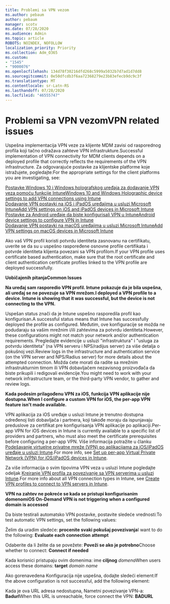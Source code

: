 ```yaml
---
title: Problemi sa VPN vezom
ms.author: pebaum
author: pebaum
manager: scotv
ms.date: 07/28/2020
ms.audience: Admin
ms.topic: article
ROBOTS: NOINDEX, NOFOLLOW
localization_priority: Priority
ms.collection: Adm_O365
ms.custom:
- "1545"
- "9000076"
ms.openlocfilehash: 134d78f30216dfd268c5999a5032b7d7ad1d7dd8
ms.sourcegitcommit: 0e50dfcdb3f6aa72368279e23b83efecb9dc9c3f
ms.translationtype: MT
ms.contentlocale: sr-Latn-RS
ms.lasthandoff: 07/28/2020
ms.locfileid: "46555747"
---
```

# <a name="vpn-related-issues"></a><span data-ttu-id="a5c26-102">Problemi sa VPN vezom</span><span class="sxs-lookup"><span data-stu-id="a5c26-102">VPN related issues</span></span>

<span data-ttu-id="a5c26-103">Uspešna implementacija VPN veze za klijente MDM zavisi od rasporednog profila koji tačno odražava zahteve VPN infrastrukture.</span><span class="sxs-lookup"><span data-stu-id="a5c26-103">Successful implementation of VPN connectivity for MDM clients depends on a deployed profile that correctly reflects the requirements of the VPN infrastructure.</span></span> <span data-ttu-id="a5c26-104">Za odgovarajuće postavke za klijentske platforme koje istražujete, pogledajte:</span><span class="sxs-lookup"><span data-stu-id="a5c26-104">For the appropriate settings for the client platforms you are investigating, see:</span></span> 

[<span data-ttu-id="a5c26-105">Postavke Windows 10 i Windows holografskog uređaja za dodavanje VPN veza pomoću funkcije Intune</span><span class="sxs-lookup"><span data-stu-id="a5c26-105">Windows 10 and Windows Holographic device settings to add VPN connections using Intune</span></span>](https://docs.microsoft.com/intune/vpn-settings-windows-10)  
[<span data-ttu-id="a5c26-106">Dodavanje VPN postavki na iOS i iPadOS uređajima u usluzi Microsoft Intune</span><span class="sxs-lookup"><span data-stu-id="a5c26-106">Add VPN settings on iOS and iPadOS devices in Microsoft Intune</span></span>](https://docs.microsoft.com/intune/vpn-settings-ios)  
[<span data-ttu-id="a5c26-107">Postavke za Android uređaje da biste konfigurisali VPN u Intune</span><span class="sxs-lookup"><span data-stu-id="a5c26-107">Android device settings to configure VPN in Intune</span></span>](https://docs.microsoft.com/intune/vpn-settings-android)  
[<span data-ttu-id="a5c26-108">Dodavanje VPN postavki na macOS uređajima u usluzi Microsoft Intune</span><span class="sxs-lookup"><span data-stu-id="a5c26-108">Add VPN settings on macOS devices in Microsoft Intune</span></span>](https://docs.microsoft.com/mem/intune/configuration/vpn-settings-macos)

<span data-ttu-id="a5c26-109">Ako vaš VPN profil koristi potvrdu identiteta zasnovanu na certifikatu, uverite se da su u uspešno raspoređene osnovne profile certifikata i potvrde identiteta klijenta povezani sa VPN profilom.</span><span class="sxs-lookup"><span data-stu-id="a5c26-109">If your VPN profile uses certificate based authentication, make sure that the root certificate and client authentication certificate profiles linked to the VPN profile are deployed successfully.</span></span>

<span data-ttu-id="a5c26-110">**Uobičajenih pitanja**</span><span class="sxs-lookup"><span data-stu-id="a5c26-110">**Common Issues**</span></span>

<span data-ttu-id="a5c26-111">**Na uređaj sam rasporedio VPN profil. Intune pokazuje da je bila uspešna, ali uređaj se ne povezuje sa VPN mrežom.**</span><span class="sxs-lookup"><span data-stu-id="a5c26-111">**I deployed a VPN profile to a device. Intune is showing that it was successful, but the device is not connecting to the VPN.**</span></span>

<span data-ttu-id="a5c26-112">Uspešan status znači da je Intune uspešno rasporedila profil kao konfigurisan.</span><span class="sxs-lookup"><span data-stu-id="a5c26-112">A successful status means that Intune has successfully deployed the profile as configured.</span></span> <span data-ttu-id="a5c26-113">Međutim, ove konfiguracije se možda ne podudaraju sa vašim mrežnim i/ili zahtevima za potvrdu identiteta.</span><span class="sxs-lookup"><span data-stu-id="a5c26-113">However, these configurations might not match your network and/or authentication requirements.</span></span> <span data-ttu-id="a5c26-114">Pregledajte evidencije u usluzi "infrastruktura" i "usluga za potvrdu identiteta" (na VPN serveru i NPS/radijus server) za više detalja o pokušnoj vezi.</span><span class="sxs-lookup"><span data-stu-id="a5c26-114">Review logs in the infrastructure and authentication service (on the VPN server and NPS/Radius server) for more details about the attempted connection.</span></span> <span data-ttu-id="a5c26-115">Možda ćete morati da radite sa mrežnim infrastrukturnim timom ili VPN dobavljačem nezavisnog proizvođača da biste prikupili i redigovali evidencije.</span><span class="sxs-lookup"><span data-stu-id="a5c26-115">You might need to work with your network infrastructure team, or the third-party VPN vendor, to gather and review logs.</span></span>

<span data-ttu-id="a5c26-116">**Kada podesim prilagođenu VPN za iOS, funkcija VPN aplikacije nije dostupna.**</span><span class="sxs-lookup"><span data-stu-id="a5c26-116">**When I configure a custom VPN for iOS, the per-app VPN feature isn't made available.**</span></span>

<span data-ttu-id="a5c26-117">VPN aplikacija za iOS uređaje u usluzi Intune je trenutno dostupna određenoj listi dobavljača i partnera, koji takođe moraju da ispunjavaju preduslove za certifikat pre konfigurisanja VPN aplikacije po aplikaciji.</span><span class="sxs-lookup"><span data-stu-id="a5c26-117">Per-app VPN for iOS devices in Intune is currently available to a specific list of providers and partners, who must also meet the certificate prerequisites before configuring a per-app VPN.</span></span> <span data-ttu-id="a5c26-118">Više informacija potražite u članku [Podešavanje virtuelne privatne mreže (VPN) po aplikacijama za iOS/iPadOS uređaje u usluzi Intune](https://docs.microsoft.com/intune/vpn-setting-configure-per-app).</span><span class="sxs-lookup"><span data-stu-id="a5c26-118">For more info, see [Set up per-app Virtual Private Network (VPN) for iOS/iPadOS devices in Intune](https://docs.microsoft.com/intune/vpn-setting-configure-per-app).</span></span> 

<span data-ttu-id="a5c26-119">Za više informacija o svim tipovima VPN veza u usluzi Intune pogledajte odeljak [Kreiranje VPN profila za povezivanje sa VPN serverima u usluzi Intune](https://docs.microsoft.com/intune/vpn-settings-configure).</span><span class="sxs-lookup"><span data-stu-id="a5c26-119">For more info about all VPN connection types in Intune, see [Create VPN profiles to connect to VPN servers in Intune](https://docs.microsoft.com/intune/vpn-settings-configure).</span></span>  

<span data-ttu-id="a5c26-120">**VPN na zahtev ne pokreće se kada se pristupi konfigurisanim domenom**</span><span class="sxs-lookup"><span data-stu-id="a5c26-120">**iOS On-Demand VPN is not triggering when a configured domain is accessed**</span></span>

<span data-ttu-id="a5c26-121">Da biste testirali automatsko VPN postavke, postavite sledeće vrednosti:</span><span class="sxs-lookup"><span data-stu-id="a5c26-121">To test automatic VPN settings, set the following values:</span></span>

<span data-ttu-id="a5c26-122">Želim da uradim sledeće: **procenite svaki pokušaj povezivanja**</span><span class="sxs-lookup"><span data-stu-id="a5c26-122">I want to do the following: **Evaluate each connection attempt**</span></span> 

<span data-ttu-id="a5c26-123">Odaberite da li želite da se povežete: **Poveži se ako je potrebno**</span><span class="sxs-lookup"><span data-stu-id="a5c26-123">Choose whether to connect: **Connect if needed**</span></span>

<span data-ttu-id="a5c26-124">Kada korisnici pristupaju ovim domenima: ime **ciljnog** *domena*</span><span class="sxs-lookup"><span data-stu-id="a5c26-124">When users access these domains: **target** *domain name*</span></span>

<span data-ttu-id="a5c26-125">Ako gorenavedena Konfiguracija nije uspešna, dodajte sledeći element:</span><span class="sxs-lookup"><span data-stu-id="a5c26-125">If the above configuration is not successful, add the following element:</span></span>

<span data-ttu-id="a5c26-126">Kada je ova URL adresa nedostupna, Nametni povezivanje VPN-a: **Badurl**</span><span class="sxs-lookup"><span data-stu-id="a5c26-126">When this URL is unreachable, force connect the VPN: **BADURL**</span></span>